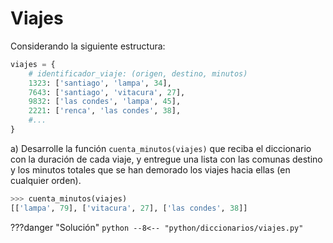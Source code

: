 # Viajes

Considerando la siguiente estructura:
```python
viajes = {
    # identificador_viaje: (origen, destino, minutos)
    1323: ['santiago', 'lampa', 34],
    7643: ['santiago', 'vitacura', 27],
    9832: ['las condes', 'lampa', 45],
    2221: ['renca', 'las condes', 38],
    #...
}
```

a) Desarrolle la función `cuenta_minutos(viajes)` que reciba el diccionario con la duración de
cada viaje, y entregue una lista con las comunas destino y los minutos totales que se han
demorado los viajes hacia ellas (en cualquier orden).
```python
>>> cuenta_minutos(viajes)
[['lampa', 79], ['vitacura', 27], ['las condes', 38]]
```

???danger "Solución"
    ```python
    --8<-- "python/diccionarios/viajes.py"
    ```